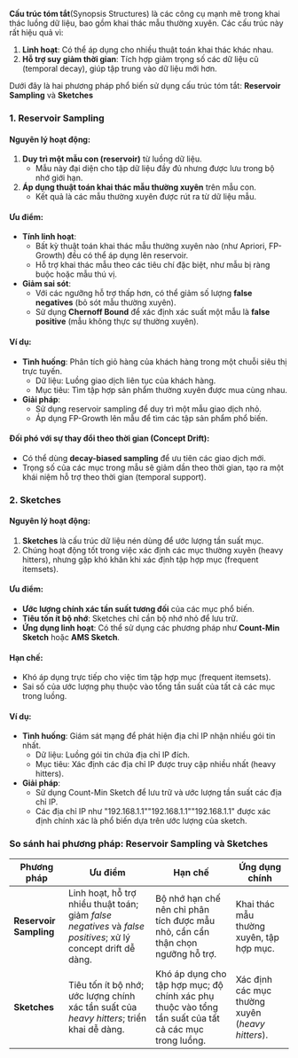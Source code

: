 **Cấu trúc tóm tắt**(Synopsis Structures) là các công cụ mạnh mẽ trong khai thác luồng dữ liệu, bao gồm khai thác mẫu thường xuyên. Các cấu trúc này rất hiệu quả vì:

1. **Linh hoạt**: Có thể áp dụng cho nhiều thuật toán khai thác khác nhau.
2. **Hỗ trợ suy giảm thời gian**: Tích hợp giảm trọng số các dữ liệu cũ (temporal decay), giúp tập trung vào dữ liệu mới hơn.

Dưới đây là hai phương pháp phổ biến sử dụng cấu trúc tóm tắt: **Reservoir Sampling** và 
**Sketches**

### **1. Reservoir Sampling**

#### **Nguyên lý hoạt động**:

1. **Duy trì một mẫu con (reservoir)** từ luồng dữ liệu.
    - Mẫu này đại diện cho tập dữ liệu đầy đủ nhưng được lưu trong bộ nhớ giới hạn.
2. **Áp dụng thuật toán khai thác mẫu thường xuyên** trên mẫu con.
    - Kết quả là các mẫu thường xuyên được rút ra từ dữ liệu mẫu.

#### **Ưu điểm**:

- **Tính linh hoạt**:
    - Bất kỳ thuật toán khai thác mẫu thường xuyên nào (như Apriori, FP-Growth) đều có thể áp dụng lên reservoir.
    - Hỗ trợ khai thác mẫu theo các tiêu chí đặc biệt, như mẫu bị ràng buộc hoặc mẫu thú vị.
- **Giảm sai sót**:
    - Với các ngưỡng hỗ trợ thấp hơn, có thể giảm số lượng **false negatives** (bỏ sót mẫu thường xuyên).
    - Sử dụng **Chernoff Bound** để xác định xác suất một mẫu là **false positive** (mẫu không thực sự thường xuyên).

#### **Ví dụ**:

- **Tình huống**: Phân tích giỏ hàng của khách hàng trong một chuỗi siêu thị trực tuyến.
    - Dữ liệu: Luồng giao dịch liên tục của khách hàng.
    - Mục tiêu: Tìm tập hợp sản phẩm thường xuyên được mua cùng nhau.
- **Giải pháp**:
    - Sử dụng reservoir sampling để duy trì một mẫu giao dịch nhỏ.
    - Áp dụng FP-Growth lên mẫu để tìm các tập sản phẩm phổ biến.

#### **Đối phó với sự thay đổi theo thời gian (Concept Drift)**:

- Có thể dùng **decay-biased sampling** để ưu tiên các giao dịch mới.
- Trọng số của các mục trong mẫu sẽ giảm dần theo thời gian, tạo ra một khái niệm hỗ trợ theo thời gian (temporal support).

### **2. Sketches**

#### **Nguyên lý hoạt động**:

1. **Sketches** là cấu trúc dữ liệu nén dùng để ước lượng tần suất mục.
2. Chúng hoạt động tốt trong việc xác định các mục thường xuyên (heavy hitters), nhưng gặp khó khăn khi xác định tập hợp mục (frequent itemsets).

#### **Ưu điểm**:

- **Ước lượng chính xác tần suất tương đối** của các mục phổ biến.
- **Tiêu tốn ít bộ nhớ**: Sketches chỉ cần bộ nhớ nhỏ để lưu trữ.
- **Ứng dụng linh hoạt**: Có thể sử dụng các phương pháp như **Count-Min Sketch** hoặc **AMS Sketch**.

#### **Hạn chế**:

- Khó áp dụng trực tiếp cho việc tìm tập hợp mục (frequent itemsets).
- Sai số của ước lượng phụ thuộc vào tổng tần suất của tất cả các mục trong luồng.

#### **Ví dụ**:

- **Tình huống**: Giám sát mạng để phát hiện địa chỉ IP nhận nhiều gói tin nhất.
    - Dữ liệu: Luồng gói tin chứa địa chỉ IP đích.
    - Mục tiêu: Xác định các địa chỉ IP được truy cập nhiều nhất (heavy hitters).
- **Giải pháp**:
    - Sử dụng Count-Min Sketch để lưu trữ và ước lượng tần suất các địa chỉ IP.
    - Các địa chỉ IP như "192.168.1.1""192.168.1.1""192.168.1.1" được xác định chính xác là phổ biến dựa trên ước lượng của sketch.


### So sánh hai phương pháp: Reservoir Sampling và Sketches  

| **Phương pháp**        | **Ưu điểm**                                                                                                   | **Hạn chế**                                                                                           | **Ứng dụng chính**                               |
| ---------------------- | ------------------------------------------------------------------------------------------------------------- | ----------------------------------------------------------------------------------------------------- | ------------------------------------------------ |
| **Reservoir Sampling** | Linh hoạt, hỗ trợ nhiều thuật toán; giảm *false negatives* và *false positives*; xử lý concept drift dễ dàng. | Bộ nhớ hạn chế nên chỉ phân tích được mẫu nhỏ, cần cẩn thận chọn ngưỡng hỗ trợ.                       | Khai thác mẫu thường xuyên, tập hợp mục.         |
| **Sketches**           | Tiêu tốn ít bộ nhớ; ước lượng chính xác tần suất của *heavy hitters*; triển khai dễ dàng.                     | Khó áp dụng cho tập hợp mục; độ chính xác phụ thuộc vào tổng tần suất của tất cả các mục trong luồng. | Xác định các mục thường xuyên (*heavy hitters*). |

